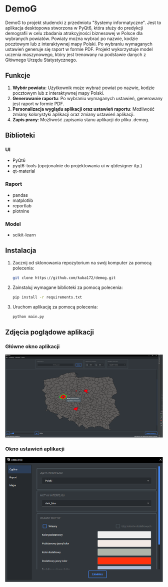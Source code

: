 # DemoG

DemoG to projekt studencki z przedmiotu "Systemy informatyczne". Jest to aplikacja desktopowa stworzona w PyQt6, która służy do predykcji demografii w celu zbadania atrakcyjności biznesowej w Polsce dla wybranych powiatów. Powiaty można wybrać po nazwie, kodzie pocztowym lub z interaktywnej mapy Polski. Po wybraniu wymaganych ustawień generuje się raport w formie PDF. Projekt wykorzystuje model uczenia maszynowego, który jest trenowany na podstawie danych z Głównego Urzędu Statystycznego.

## Funkcje

1. **Wybór powiatu**: Użytkownik może wybrać powiat po nazwie, kodzie pocztowym lub z interaktywnej mapy Polski.
2. **Generowanie raportu**: Po wybraniu wymaganych ustawień, generowany jest raport w formie PDF.
3. **Personalizacja wyglądu aplikacji oraz ustawień raportu**: Możliwość zmiany kolorystyki aplikacji oraz zmiany ustawień aplikacji.
4. **Zapis pracy**: Możliwość zapisania stanu aplikacji do pliku .demog.

## Biblioteki

### UI
- PyQt6
- pyqt6-tools (opcjonalnie do projektowania ui w qtdesigner itp.)
- qt-material

### Raport
- pandas
- matplotlib
- reportlab
- plotnine

### Model
- scikit-learn

## Instalacja
1. Zacznij od sklonowania repozytorium na swój komputer za pomocą polecenia:
    ```bash
    git clone https://github.com/kuba172/demog.git
    ```

2. Zainstaluj wymagane biblioteki za pomocą polecenia:
    ```bash
    pip install -r requirements.txt
    ```

3. Uruchom aplikację za pomocą polecenia:
    ```bash
    python main.py
    ```
    
## Zdjęcia poglądowe aplikacji

### Główne okno aplikacji
![image1](https://github.com/OskarLewandowski/ImageLibrary/blob/master/ImageLibrary/DemoG_images/Screenshot_1.png)

### Okno ustawień aplikacji
![image2](https://github.com/OskarLewandowski/ImageLibrary/blob/master/ImageLibrary/DemoG_images/Screenshot_4.png)
